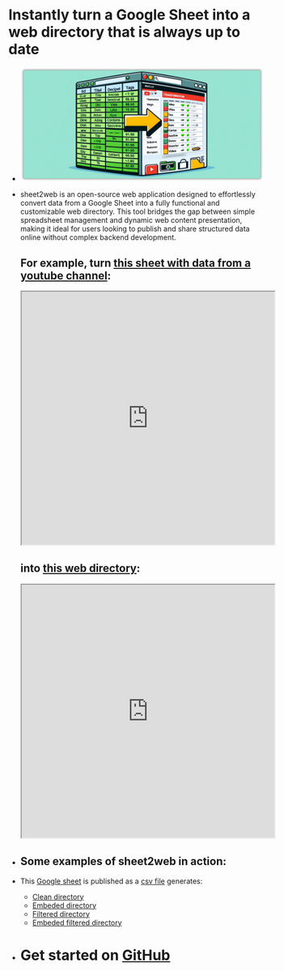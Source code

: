 # Instantly turn a Google Sheet into a web directory that is always up to date
- ![image.png](../assets/image_1716831629602_0.png)
- sheet2web is an open-source web application designed to effortlessly convert data from a Google Sheet into a fully functional and customizable web directory. This tool bridges the gap between simple spreadsheet management and dynamic web content presentation, making it ideal for users looking to publish and share structured data online without complex backend development.
  
  <h2>For example, turn <a href="https://docs.google.com/spreadsheets/d/17ZpUIl9HnmiUP_qrxaHqHOyxnA2SV6bf8-7UZ8J9Oyc/edit#gid=431711076" target="_blank">this sheet with data from a youtube channel</a>:</h2>
  
  <iframe src="https://docs.google.com/spreadsheets/d/e/2PACX-1vSYeQU23wzvOVWrqFGqhjXqzhl3Gtdm1uLiVlv2W7eXR-zP0sLEQkm8isiX5PDnqZNYy9bx9xP14vry/pubhtml?gid=0&amp;single=true&amp;widget=true&amp;headers=false" width="500px" height="500px"></iframe>
  
  <h2>into <a href="https://innteresante.com/sheet2web/index.html" target="_blank">this web directory</a>:</h2>
  
  <iframe src="https://innteresante.com/sheet2web/index.html" width="500px" height="500px"></iframe>
- ## Some examples of sheet2web in action:
- This [Google sheet](https://docs.google.com/spreadsheets/d/e/2PACX-1vSYeQU23wzvOVWrqFGqhjXqzhl3Gtdm1uLiVlv2W7eXR-zP0sLEQkm8isiX5PDnqZNYy9bx9xP14vry/pubhtml?gid=0&single=true) is published as a [csv file](https://docs.google.com/spreadsheets/d/e/2PACX-1vSYeQU23wzvOVWrqFGqhjXqzhl3Gtdm1uLiVlv2W7eXR-zP0sLEQkm8isiX5PDnqZNYy9bx9xP14vry/pub?gid=0&single=true&output=csv) generates:
	- [Clean directory](https://innteresante.com/sheet2web/index.html)
	- [Embeded directory](https://innteresante.com/#/pages/videos)
	- [Filtered directory](https://innteresante.com/sheet2web/index.html?tags=inteligenciaartificial)
	- [Embeded filtered directory](https://innteresante.com/#/pages/ia)
- # Get started on [GitHub](https://github.com/lucascervera/sheet2web)
